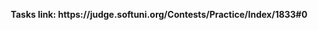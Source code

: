 <p align="center">
  <b>Tasks link: https://judge.softuni.org/Contests/Practice/Index/1833#0</b><br>
</p>

